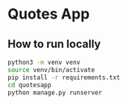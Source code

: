 # Quotes App

## How to run locally

```bash
python3 -m venv venv
source venv/bin/activate
pip install -r requirements.txt
cd quotesapp
python manage.py runserver
```
